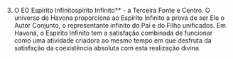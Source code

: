 ﻿3. O EO Espírito Infinitospírito Infinito** - a Terceira Fonte e Centro. O universo de Havona proporciona ao Espírito Infinito a prova de ser Ele o Autor Conjunto, o representante infinito do Pai e do Filho unificados. Em Havona, o Espírito Infinito tem a satisfação combinada de funcionar como uma atividade criadora ao mesmo tempo em que desfruta da satisfação da coexistência absoluta com esta realização divina.